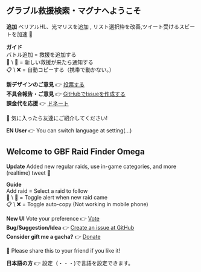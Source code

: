 ## グラブル救援検索・マグナへようこそ

**追加** ベリアルHL、光マリスを追加 , リスト選択枠を改善,ツイート受けるスビートを加速 🚀

**ガイド**  
バトル追加 = 救援を追加する  
🔔 \ 🔕 = 新しい救援が来たら通知する  
📋 \ ❌ = 自動コピーする（携帯で動かない。）

**新デザインのご意見** 👉 [投票する](https://strawpoll.com/1h5qde2j1)  
**不具合報告・ご意見** 👉 [GitHubでIssueを作成する](https://github.com/kalvin807/gbf-raid-finder/issues)  
**課金代を応援** 👉 [ドネート](https://www.buymeacoffee.com/kalvin) 

🚢 気に入ったら友達にご紹介してください!

**EN User** 👉 You can switch language at setting(...)


## Welcome to GBF Raid Finder Omega

**Update** Added new regular raids, use in-game categories, and more (realtime) tweet 🚀

**Guide**  
Add raid = Select a raid to follow  
🔔 \ 🔕 = Toggle alert when new raid came  
📋 \ ❌ = Toggle auto-copy (Not working in mobile phone)

**New UI**  Vote your preference 👉 [Vote](https://strawpoll.com/1h5qde2j1)  
**Bug/Suggestion/Idea** 👉 [Create an issue at GitHub](https://github.com/kalvin807/gbf-raid-finder/issues)  
**Consider gift me a gacha?** 👉 [Donate](https://www.buymeacoffee.com/kalvin) 

🚢 Please share this to your friend if you like it!

**日本語の方** 👉 設定（・・・)で言語を設定できます。
